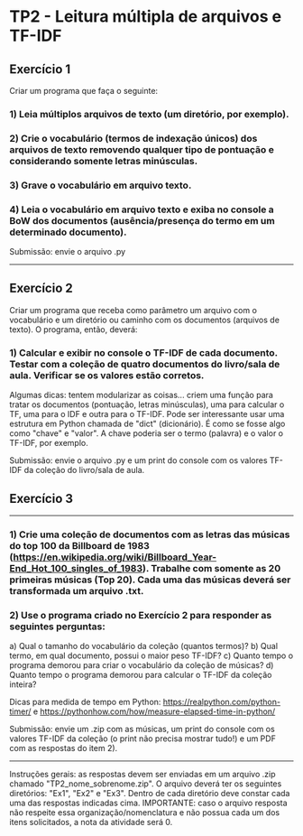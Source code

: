 # TP2 - Leitura múltipla de arquivos e TF-IDF

## Exercício 1

Criar um programa que faça o seguinte:

### 1) Leia múltiplos arquivos de texto (um diretório, por exemplo).

### 2) Crie o vocabulário (termos de indexação únicos) dos arquivos de texto removendo qualquer tipo de pontuação e considerando somente letras minúsculas.

### 3) Grave o vocabulário em arquivo texto.

### 4) Leia o vocabulário em arquivo texto e exiba no console a BoW dos documentos (ausência/presença do termo em um determinado documento).

Submissão: envie o arquivo .py

------

## Exercício 2

Criar um programa que receba como parâmetro um arquivo com o vocabulário e um diretório ou caminho com os documentos (arquivos de texto). O programa, então, deverá:

### 1) Calcular e exibir no console o TF-IDF de cada documento. Testar com a coleção de quatro documentos do livro/sala de aula. Verificar se os valores estão corretos.

Algumas dicas: tentem modularizar as coisas... criem uma função para tratar os documentos (pontuação, letras minúsculas), uma para calcular o TF, uma para o IDF e outra para o TF-IDF. Pode ser interessante usar uma estrutura em Python chamada de "dict" (dicionário). É como se fosse algo como "chave" e "valor". A chave poderia ser o termo (palavra) e o valor o TF-IDF, por exemplo.

Submissão: envie o arquivo .py e um print do console com os valores TF-IDF da coleção do livro/sala de aula.


## Exercício 3

-----

### 1) Crie uma coleção de documentos com as letras das músicas do top 100 da Billboard de 1983 (https://en.wikipedia.org/wiki/Billboard_Year-End_Hot_100_singles_of_1983). Trabalhe com somente as 20 primeiras músicas (Top 20). Cada uma das músicas deverá ser transformada um arquivo .txt.

### 2) Use o programa criado no Exercício 2 para responder as seguintes perguntas:

a) Qual o tamanho do vocabulário da coleção (quantos termos)?
b) Qual termo, em qual documento, possui o maior peso TF-IDF?
c) Quanto tempo o programa demorou para criar o vocabulário da coleção de músicas?
d) Quanto tempo o programa demorou para calcular o TF-IDF da coleção inteira?

Dicas para medida de tempo em Python: https://realpython.com/python-timer/ e https://pythonhow.com/how/measure-elapsed-time-in-python/

Submissão: envie um .zip com as músicas, um print do console com os valores TF-IDF da coleção (o print não precisa mostrar tudo!) e um PDF com as respostas do item 2).

---

Instruções gerais: as respostas devem ser enviadas em um arquivo .zip chamado "TP2_nome_sobrenome.zip". O arquivo deverá ter os seguintes diretórios: "Ex1", "Ex2" e "Ex3". Dentro de cada diretório deve constar cada uma das respostas indicadas cima. IMPORTANTE: caso o arquivo resposta não respeite essa organização/nomenclatura e não possua cada um dos itens solicitados, a nota da atividade será 0.

